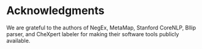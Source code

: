 # Acknowledgments

We are grateful to the authors of NegEx, MetaMap, Stanford CoreNLP, Bllip parser, and CheXpert labeler for making their software tools publicly available.